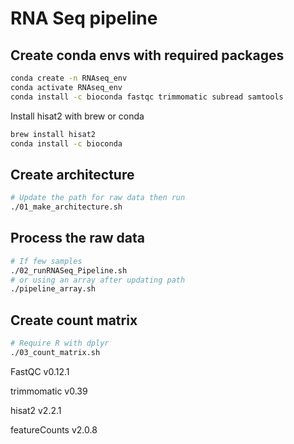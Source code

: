 # RNA Seq pipeline

## Create conda envs with required packages
```bash
conda create -n RNAseq_env
conda activate RNAseq_env
conda install -c bioconda fastqc trimmomatic subread samtools
```
Install hisat2 with brew or conda
```bash
brew install hisat2
conda install -c bioconda
```

## Create architecture
```bash
# Update the path for raw data then run
./01_make_architecture.sh
```

## Process the raw data
```bash
# If few samples
./02_runRNASeq_Pipeline.sh
# or using an array after updating path
./pipeline_array.sh
```

## Create count matrix
```bash
# Require R with dplyr
./03_count_matrix.sh
```


FastQC v0.12.1

trimmomatic v0.39

hisat2 v2.2.1

featureCounts v2.0.8



